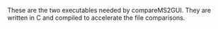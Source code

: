 These are the two executables needed by compareMS2GUI. They are written in C and compiled to accelerate the file comparisons. 
